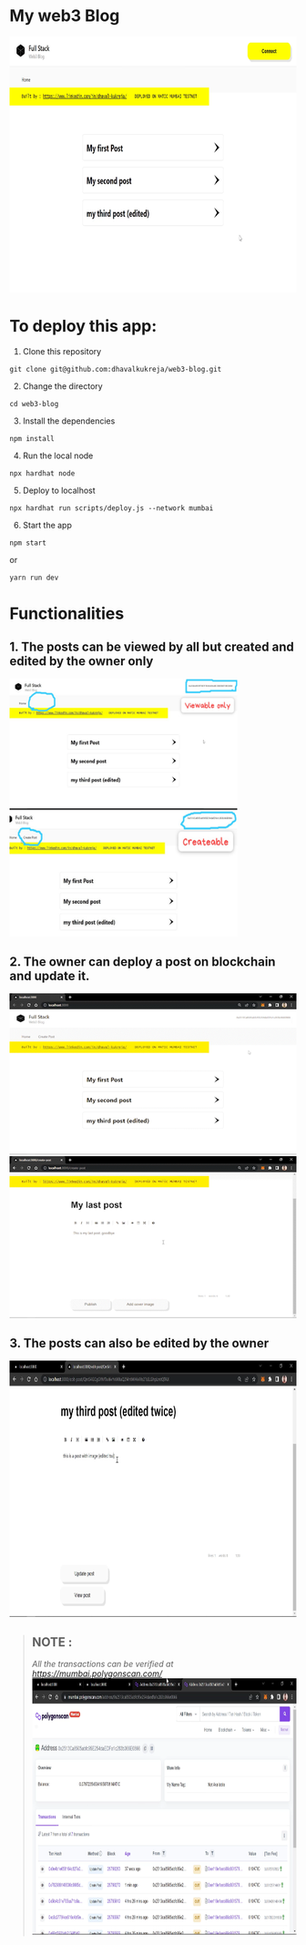 # My web3 Blog
<img src="images/interface.png" width="800" height="450">

# To deploy this app:

1. Clone this repository
```shell 
git clone git@github.com:dhavalkukreja/web3-blog.git
```

2. Change the directory
```shell 
cd web3-blog
```

3. Install the dependencies
```shell 
npm install
```


4. Run the local node
```shell
npx hardhat node
```
5. Deploy to localhost
```shell
npx hardhat run scripts/deploy.js --network mumbai
```

6. Start the app
```shell
npm start
``` 
or 
```shell
yarn run dev
```



# Functionalities
## 1. The posts can be viewed by all but created and edited by the owner only
<img src="images/viewable.jpeg" width="400" height="225"> <img src="images/createable.jpeg" width="400" height="225">

## 2. The owner can deploy a post on blockchain and update it.
<img src="images/createpost1_AdobeExpress.gif">
<img src="images/createpost2_AdobeExpress.gif">

## 3. The posts can also be edited by the owner
<img src="images/updatable.png" width="800" height="450">


> ## NOTE : 
> *All the transactions can be verified at https://mumbai.polygonscan.com/*
> <img src="images/polygonscan.png" width="800" height="450">
